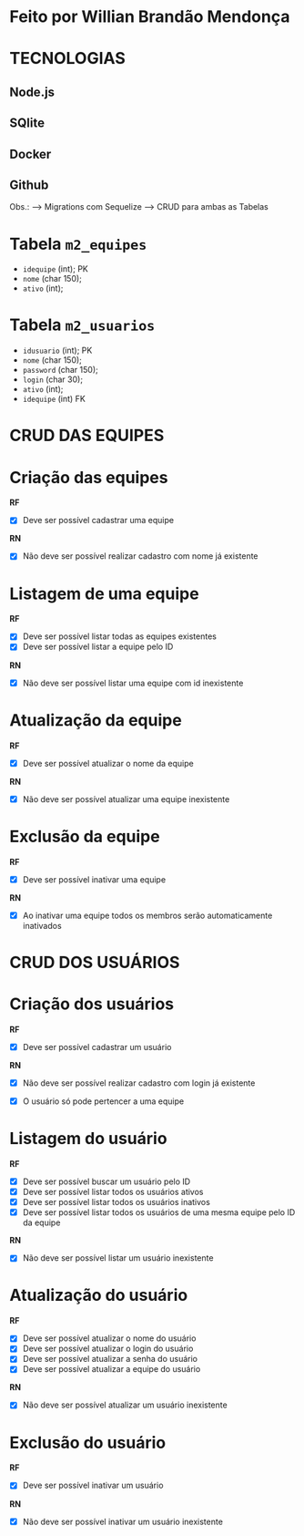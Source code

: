 # Feito por Willian Brandão Mendonça

# TECNOLOGIAS
## Node.js
## SQlite
## Docker
## Github

Obs.:
--> Migrations com Sequelize
--> CRUD para ambas as Tabelas


# Tabela `m2_equipes`
 - `idequipe` (int); PK
 - `nome` (char 150);
 - `ativo` (int);

 # Tabela `m2_usuarios`
 - `idusuario` (int); PK
 - `nome` (char 150);
 - `password` (char 150);
 - `login` (char 30);
 - `ativo` (int);
 - `idequipe` (int)  FK     

# CRUD DAS EQUIPES

# Criação das equipes

**RF** 
- [x] Deve ser possível cadastrar uma equipe

**RN**
- [x] Não deve ser possível realizar cadastro com nome já existente


# Listagem de uma equipe

**RF**
- [x] Deve ser possível listar todas as equipes existentes
- [x] Deve ser possível listar a equipe pelo ID

**RN**
- [x] Não deve ser possível listar uma equipe com id inexistente 


# Atualização da equipe

**RF**
- [x] Deve ser possível atualizar o nome da equipe

**RN**
- [x] Não deve ser possível atualizar uma equipe inexistente


# Exclusão da equipe

**RF**
- [x] Deve ser possível inativar uma equipe

**RN**
- [x] Ao inativar uma equipe todos os membros serão automaticamente inativados



# CRUD DOS USUÁRIOS

# Criação dos usuários

**RF** 
- [x] Deve ser possível cadastrar um usuário

**RN**
- [x] Não deve ser possível realizar cadastro com login já existente
- [x] O usuário só pode pertencer a uma equipe


# Listagem do usuário

**RF**
- [x] Deve ser possível buscar um usuário pelo ID
- [x] Deve ser possível listar todos os usuários ativos
- [x] Deve ser possível listar todos os usuários inativos
- [x] Deve ser possível listar todos os usuários de uma mesma equipe pelo ID da equipe

**RN**
- [x] Não deve ser possível listar um usuário inexistente


# Atualização do usuário

**RF**
- [x] Deve ser possível atualizar o nome do usuário
- [x] Deve ser possível atualizar o login do usuário
- [x] Deve ser possível atualizar a senha do usuário
- [x] Deve ser possível atualizar a equipe do usuário

**RN**
- [x] Não deve ser possível atualizar um usuário inexistente


# Exclusão do usuário

**RF**
- [x] Deve ser possível inativar um usuário

**RN**
- [x] Não deve ser possível inativar um usuário inexistente


